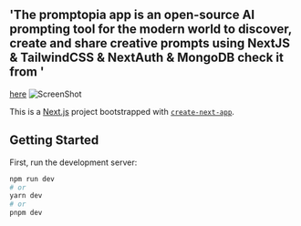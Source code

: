 ## 'The promptopia app is an open-source AI prompting tool for the modern world to discover, create and share creative prompts using NextJS & TailwindCSS & NextAuth & MongoDB check it from ' 

[here](https://promptopia-indol-three.vercel.app/)
![ScreenShot](https://i.pinimg.com/564x/da/e6/f8/dae6f826ee2f36b7c8e1122faa0318d0.jpg)


This is a [Next.js](https://nextjs.org/) project bootstrapped with [`create-next-app`](https://github.com/vercel/next.js/tree/canary/packages/create-next-app).

## Getting Started

First, run the development server:

```bash
npm run dev
# or
yarn dev
# or
pnpm dev
```

